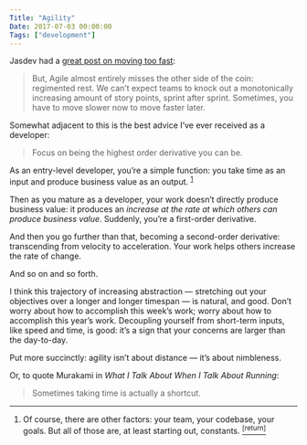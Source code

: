 ```yaml
---
Title: "Agility"
Date: 2017-07-03 00:00:00
Tags: ["development"]
---
```


<p>Jasdev had a <a href="http://jasdev.me/moving-too-fast">great post on moving too fast</a>:</p>


<blockquote>
<p>But, Agile almost entirely misses the other side of the coin: regimented rest. We can’t expect teams to knock out a monotonically increasing amount of story points, sprint after sprint. Sometimes, you have to move slower now to move faster later.</p>
</blockquote>


<p>Somewhat adjacent to this is the best advice I’ve ever received as a developer:</p>


<blockquote>
<p>Focus on being the highest order derivative you can be.</p>
</blockquote>


<p>As an entry-level developer, you’re a simple function: you take time as an input and produce business value as an output. <sup class="footnote-ref" id="fnref:1"><a href="#fn:1" rel="footnote">1</a></sup></p>


<p>Then as you mature as a developer, your work doesn’t directly produce business value: it produces an <em>increase at the rate at which others can produce business value</em>.  Suddenly, you’re a first-order derivative.</p>


<p>And then you go further than that, becoming a second-order derivative: transcending from velocity to acceleration.  Your work helps others increase the rate of change.</p>


<p>And so on and so forth.</p>


<p>I think this trajectory of increasing abstraction — stretching out your objectives over a longer and longer timespan — is natural, and good.  Don’t worry about how to accomplish this week’s work; worry about how to accomplish this year’s work.  Decoupling yourself from short-term inputs, like speed and time, is good: it’s a sign that your concerns are larger than the day-to-day.</p>


<p>Put more succinctly: agility isn’t about distance — it’s about nimbleness.</p>


<p>Or, to quote Murakami in <em>What I Talk About When I Talk About Running</em>:</p>


<blockquote>
<p>Sometimes taking time is actually a shortcut.</p>
</blockquote>


<p></p>


<div class="footnotes">
<hr/>
<ol>
<li id="fn:1">Of course, there are other factors: your team, your codebase, your goals.  But all of those are, at least starting out, constants.
 <a class="footnote-return" href="#fnref:1"><sup>[return]</sup></a></li>
</ol>
</div>
	
